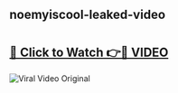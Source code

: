 ## noemyiscool-leaked-video 

# <h2><a href="http://freeplayer.one?title=noemyiscool-leaked-video&ref=21J">🔗 Click to Watch 👉🔴 VIDEO</a></h2>

<a href="http://freeplayer.one?title=noemyiscool-leaked-video&ref=21J" rel="nofollow" data-target="animated-image.originalLink"><img src="https://i.ibb.co.com/xMMVF88/686577567.gif" alt="Viral Video Original" style="max-width: 100%; display: inline-block;" data-target="animated-image.originalImage"></a>

